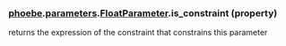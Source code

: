 ### [phoebe](phoebe.md).[parameters](phoebe.parameters.md).[FloatParameter](phoebe.parameters.FloatParameter.md).is_constraint (property)




returns the expression of the constraint that constrains this parameter

